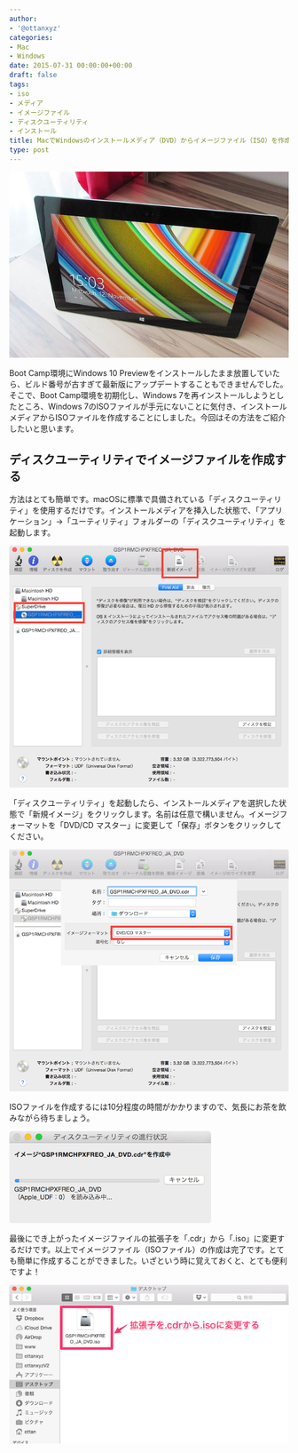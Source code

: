 ```yaml
---
author:
- '@ottanxyz'
categories:
- Mac
- Windows
date: 2015-07-31 00:00:00+00:00
draft: false
tags:
- iso
- メディア
- イメージファイル
- ディスクユーティリティ
- インストール
title: MacでWindowsのインストールメディア（DVD）からイメージファイル（ISO）を作成する方法
type: post
---
```


![](150731-55bc0a043535d.jpg)






Boot Camp環境にWindows 10 Previewをインストールしたまま放置していたら、ビルド番号が古すぎて最新版にアップデートすることもできませんでした。そこで、Boot Camp環境を初期化し、Windows 7を再インストールしようとしたところ、Windows 7のISOファイルが手元にないことに気付き、インストールメディアからISOファイルを作成することにしました。今回はその方法をご紹介したいと思います。





## ディスクユーティリティでイメージファイルを作成する





方法はとても簡単です。macOSに標準で具備されている「ディスクユーティリティ」を使用するだけです。インストールメディアを挿入した状態で、「アプリケーション」→「ユーティリティ」フォルダーの「ディスクユーティリティ」を起動します。





![](150731-55bc0a054553a.png)






「ディスクユーティリティ」を起動したら、インストールメディアを選択した状態で「新規イメージ」をクリックします。名前は任意で構いません。イメージフォーマットを「DVD/CD マスター」に変更して「保存」ボタンをクリックしてください。





![](150731-55bc0a06b7972.png)






ISOファイルを作成するには10分程度の時間がかかりますので、気長にお茶を飲みながら待ちましょう。





![](150731-55bc0a084d64e.png)






最後にでき上がったイメージファイルの拡張子を「.cdr」から「.iso」に変更するだけです。以上でイメージファイル（ISOファイル）の作成は完了です。とても簡単に作成することができました。いざという時に覚えておくと、とても便利ですよ！





![](150731-55bc0a09a7baf.png)